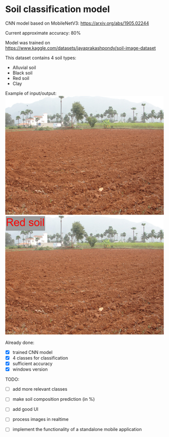 # Soil classification model
CNN model based on MobileNetV3: https://arxiv.org/abs/1905.02244

Current approximate accuracy: 80%

Model was trained on https://www.kaggle.com/datasets/jayaprakashpondy/soil-image-dataset

This dataset contains 4 soil types:
- Alluvial soil
- Black soil
- Red soil
- Clay

Example of input/output:
![](./readme_files/Copy%20of%202560px-A_red_soil_crop_field.JPG.jpg)
![](./readme_files/Copy%20of%202560px-A_red_soil_crop_field%20(labeled).JPG.jpg)

Already done:
- [X] trained CNN model
- [X] 4 classes for classification
- [X] sufficient accuracy
- [X] windows version

TODO:
- [ ] add more relevant classes
- [ ] make soil composition prediction (in %)
- [ ] add good UI
- [ ] process images in realtime
- [ ] implement the functionality of a standalone mobile application


